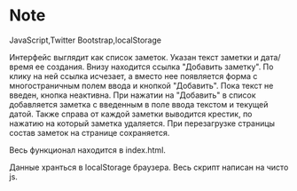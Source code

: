 # Note
JavaScript,Twitter Bootstrap,localStorage

Интерфейс выглядит как список заметок. Указан текст заметки и дата/время ее создания.
Внизу находится ссылка "Добавить заметку". По клику на ней ссылка исчезает, а вместо нее появляется форма с многостраничным полем ввода и кнопкой "Добавить".
Пока текст не введен, кнопка неактивна. При нажатии на "Добавить" в список добавляется заметка с введенным в поле ввода текстом и текущей датой.
Также справа от каждой заметки выводится крестик, по нажатию на который заметка удаляется. При перезагрузке страницы состав заметок на странице сохраняется.

Весь функционал находится в index.html.

Данные хранться в localStorage браузера.
Весь скрипт написан на чисто js.
